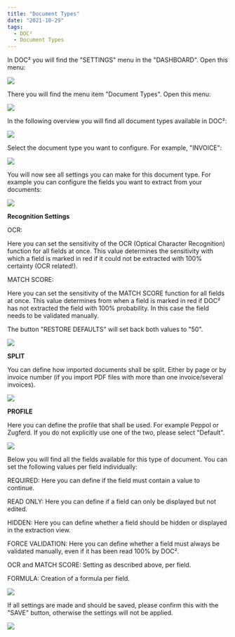 ```yaml
---
title: "Document Types"
date: "2021-10-29"
tags:
  - DOC²
  - Document Types
---
```


In DOC² you will find the "SETTINGS" menu in the "DASHBOARD". Open this menu:

![](/_images/doc2/image-49-1024x401.png)

There you will find the menu item "Document Types". Open this menu:

![](/_images/doc2/image-50-1024x502.png)

In the following overview you will find all document types available in DOC²:

![](/_images/doc2/image.png)

Select the document type you want to configure. For example, "INVOICE":

![](/_images/doc2/image-1.png)

You will now see all settings you can make for this document type. For example you can configure the fields you want to extract from your documents:

![](/_images/doc2/image-2-1024x822.png)

**Recognition Settings**

OCR:

Here you can set the sensitivity of the OCR (Optical Character Recognition) function for all fields at once. This value determines the sensitivity with which a field is marked in red if it could not be extracted with 100% certainty (OCR related!).

MATCH SCORE:

Here you can set the sensitivity of the MATCH SCORE function for all fields at once. This value determines from when a field is marked in red if DOC² has not extracted the field with 100% probability. In this case the field needs to be validated manually.

The button "RESTORE DEFAULTS" will set back both values to "50".

![](/_images/doc2/image-3.png)

**SPLIT**

You can define how imported documents shall be split. Either by page or by invoice number (if you import PDF files with more than one invoice/several invoices).

![](/_images/doc2/image-4.png)

**PROFILE**

Here you can define the profile that shall be used. For example Peppol or Zugferd. If you do not explicitly use one of the two, please select "Default".

![](/_images/doc2/image-6.png)

Below you will find all the fields available for this type of document. You can set the following values per field individually:  

REQUIRED: Here you can define if the field must contain a value to continue.  

READ ONLY: Here you can define if a field can only be displayed but not edited.  

HIDDEN: Here you can define whether a field should be hidden or displayed in the extraction view.  

FORCE VALIDATION: Here you can define whether a field must always be validated manually, even if it has been read 100% by DOC².  

OCR and MATCH SCORE: Setting as described above, per field.  

FORMULA: Creation of a formula per field.

![](/_images/doc2/image-7.png)

If all settings are made and should be saved, please confirm this with the "SAVE" button, otherwise the settings will not be applied.

![](/_images/doc2/image-8-1024x167.png)
